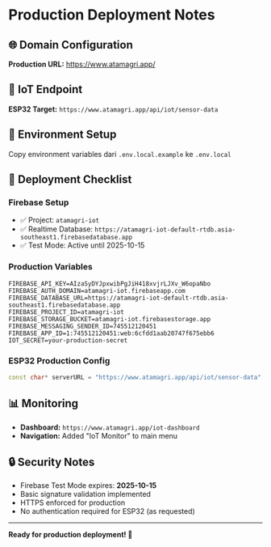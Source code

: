 # Production Deployment Notes

## 🌐 Domain Configuration
**Production URL:** https://www.atamagri.app/

## 📡 IoT Endpoint
**ESP32 Target:** `https://www.atamagri.app/api/iot/sensor-data`

## 🔧 Environment Setup
Copy environment variables dari `.env.local.example` ke `.env.local`

## 🚀 Deployment Checklist

### Firebase Setup
- ✅ Project: `atamagri-iot`
- ✅ Realtime Database: `https://atamagri-iot-default-rtdb.asia-southeast1.firebasedatabase.app`
- ✅ Test Mode: Active until 2025-10-15

### Production Variables
```env
FIREBASE_API_KEY=AIzaSyDYJpxwibPgJiH418xvjrLJXv_W6opaNbo
FIREBASE_AUTH_DOMAIN=atamagri-iot.firebaseapp.com
FIREBASE_DATABASE_URL=https://atamagri-iot-default-rtdb.asia-southeast1.firebasedatabase.app
FIREBASE_PROJECT_ID=atamagri-iot
FIREBASE_STORAGE_BUCKET=atamagri-iot.firebasestorage.app
FIREBASE_MESSAGING_SENDER_ID=745512120451
FIREBASE_APP_ID=1:745512120451:web:6cfdd1aab20747f675ebb6
IOT_SECRET=your-production-secret
```

### ESP32 Production Config
```cpp
const char* serverURL = "https://www.atamagri.app/api/iot/sensor-data";
```

## 📊 Monitoring
- **Dashboard:** `https://www.atamagri.app/iot-dashboard`
- **Navigation:** Added "IoT Monitor" to main menu

## 🔒 Security Notes
- Firebase Test Mode expires: **2025-10-15**
- Basic signature validation implemented
- HTTPS enforced for production
- No authentication required for ESP32 (as requested)

---
**Ready for production deployment! 🚀**